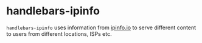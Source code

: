 # handlebars-ipinfo
`handlebars-ipinfo` uses information from [ipinfo.io](ipinfo.io) to serve different content to users from different locations, ISPs etc.